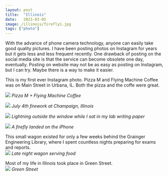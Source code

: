 ```yaml
---
layout: post
title:  "Illinois"
date:   2023-03-05
image: /illinois/firefly1.jpg
tags: ["photo"]
---
```


With the advance of phone camera technology, anyone can easily take good quality pictures. I have been posting photos on Instagram for years but it gets less and less frequent recently. One drawback of posting on the social media site is that the service can become obsolete one day, eventually. Posting on website may not be as easy as posting on Instagram, but I can try. Maybe there is a way to make it easier.  

This is my first ever Instagram photo. Pizza M and Flying Machine Coffee was on Main Street in Urbana, IL. Both the pizza and the coffe were great.   

![](/illinois/pizza-m.jpg)
*Pizza M + Flying Machine Coffee*  

![](/illinois/fireworks1.jpg)
*July 4th firework at Champaign, Illinois* 

![](/illinois/lightning1.jpg)
*Lightning outside the window while I sat in my lab writing paper*  

![](/illinois/firefly1.jpg)
*A firefly landed on the iPhone*  

This small wagon existed for only a few weeks behind the Grainger Engineering Library, where I spent countless nights preparing for exams and reports.    
![](/illinois/vwagon1.jpg)
*Late night wagon serving food*  

Most of my life in Illinois took place in Green Street.  
![](/illinois/green-st.jpg)
*Green Street*
